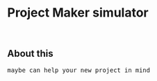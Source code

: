# Project Maker simulator
&nbsp;
## About this ##
<pre>
maybe can help your new project in mind 
</pre>
